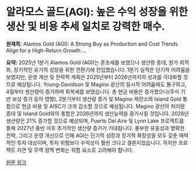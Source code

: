 # 알라모스 골드(AGI): 높은 수익 성장을 위한 생산 및 비용 추세 일치로 강력한 매수.

**원제목:** Alamos Gold (AGI): A Strong Buy as Production and Cost Trends Align for a High-Return Growth ...

**요약:** 2025년 1분기 Alamos Gold (AGI)는 혼조세를 보였으나 생산량 증대, 원가 최적화, 장기적인 유기적 성장을 위한 전환기에 진입했습니다.  1분기 실적은 단기적 어려움을 보였지만, 운영 개선 및 전략적 계획은 2025년부터 2026년까지의 성과를 극대화할 것으로 예상됩니다. Young-Davidson 및 Magino 광산의 일시적 어려움에도 불구하고, 4월부터 생산량이 증가하며 회복세를 보였습니다.  총 현금 비용은 증가했으나(주식 기반 보상 증가 등의 영향), 2분기부터 생산량 증가 및 Magino 제련소와 Island Gold 통합으로 현금 비용 및 AISC가 크게 감소할 것으로 예상됩니다. Magino 광산의 처리량 증대 및 Island Gold와의 통합은 2026년까지 생산능력을 증가시킬 것입니다. 2026년 생산량은 21% 증가할 것으로 예상되며,  Puerto Del Aire 및 Lynn Lake 프로젝트를 통해 2027년 중반 이후 추가적인 생산량 증가가 기대됩니다.  풍부한 유동성과 명확한 전략, 그리고 운영 개선으로 인해 AGI는 단기적 성장과 장기적 확장성을 모두 갖춘 매력적인 투자 대상이며, 투자 위험보다 수익성이 훨씬 크다고 결론지었습니다.  하지만 프로젝트 지연 및 무역 정책 변화는 위험 요소로 고려해야 합니다.

[원문 링크](https://www.ainvest.com/news/alamos-gold-agi-strong-buy-production-cost-trends-align-high-return-growth-story-2507/)
